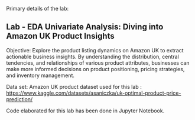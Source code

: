 Primary details of the lab:

## Lab - EDA Univariate Analysis: Diving into Amazon UK Product Insights
Objective: Explore the product listing dynamics on Amazon UK to extract actionable business insights. By understanding the distribution, central tendencies, and relationships of various product attributes, businesses can make more informed decisions on product positioning, pricing strategies, and inventory management.

Data set: Amazon UK product dataset used for this lab : https://www.kaggle.com/datasets/asaniczka/uk-optimal-product-price-prediction/

Code elaborated for this lab has been done in Jupyter Notebook.

